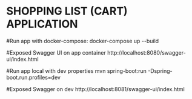 # SHOPPING LIST (CART) APPLICATION
#Run app with docker-compose:
docker-compose up --build

#Exposed Swagger UI on app container
http://localhost:8080/swagger-ui/index.html

#Run app local with dev properties
mvn spring-boot:run -Dspring-boot.run.profiles=dev

#Exposed Swagger on dev
http://localhost:8081/swagger-ui/index.html
